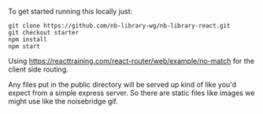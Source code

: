 To get started running this locally just:

    git clone https://github.com/nb-library-wg/nb-library-react.git
    git checkout starter
    npm install
    npm start

Using https://reacttraining.com/react-router/web/example/no-match for the client side routing.

Any files put in the public directory will be served up kind of like you'd expect from a simple express server. So there are static files like images we might use like the noisebridge gif.
